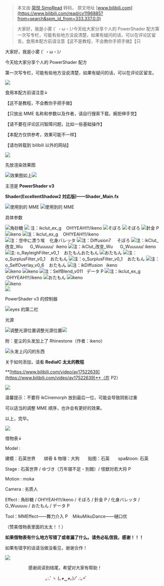 > 本文由 [简悦 SimpRead](http://ksria.com/simpread/) 转码， 原文地址 [www.bilibili.com](https://www.bilibili.com/read/cv1196885?from=search&spm_id_from=333.337.0.0)

> 大家好，我是小雾 (´ ・ω・)ﾉ今天给大家分享个人的 PowerShader 配方第一次写专栏，可能有些地方没说清楚，如果有疑问的话，可以在评论区留言。食用本配方前请注意【这不是教程，不会教你手把手做】【只

大家好，我是小雾 (´ ・ω・)ﾉ  

今天给大家分享个人的 PowerShader 配方

第一次写专栏，可能有些地方没说清楚，如果有疑问的话，可以在评论区留言。

![](http://i0.hdslb.com/bfs/article/4adb9255ada5b97061e610b682b8636764fe50ed.png)

食用本配方前请注意↓  

【这不是教程，不会教你手把手做】

【只放出 MME 名称和参数以及作者，请自行搜索下载，婉拒伸手党】

【请不要在评论区问智障问题，比如一些基础操作】

【本配方仅供参考，效果可能不一样】

【请勿转载到 bilibili 以外的网站】

![](http://i0.hdslb.com/bfs/article/4adb9255ada5b97061e610b682b8636764fe50ed.png)

先放渲染效果图

![](http://i0.hdslb.com/bfs/article/62fc8afe1d7d974db5951e3038bf905c25a6864d.png@942w_531h_progressive.webp)效果图如上![](http://i0.hdslb.com/bfs/article/4adb9255ada5b97061e610b682b8636764fe50ed.png)

主渲是 **PowerShader v3**

**Shader(ExcellentShadow2 対応版)——Shader_Main.fx**

![](http://i0.hdslb.com/bfs/article/49025db3a19fe664c4f1a5d424a4b3c876b181c3.png@480w_450h_progressive.webp)使用到的 MME ![](http://i0.hdslb.com/bfs/article/16eca59388e080cac07a001a9b0381bf76be741b.png@455w_437h_progressive.webp)使用到的 MME

具体参数  

![](http://i0.hdslb.com/bfs/article/453a5b4b2bc2752670cea7aac82a597e3e427edc.png@296w_230h_progressive.webp)角砂糖 ![](http://i0.hdslb.com/bfs/article/4a9ed135f4b182287fa6eca6524ed03843091271.png@294w_230h_progressive.webp) 注：ikclut_ex_g    OH!YEAH!!!/ikeno ![](http://i0.hdslb.com/bfs/article/c06c21062c37276598b0890e01a6108584ecf6e8.png@291w_233h_progressive.webp)そぼろ ![](http://i0.hdslb.com/bfs/article/d4007f2184a9cfaca078e7adecaced561d98565b.png@290w_245h_progressive.webp)そぼろ ![](http://i0.hdslb.com/bfs/article/bc33488d5758793ff3c7a9b99532e958663d72a0.png@294w_234h_progressive.webp)針金 P ![](http://i0.hdslb.com/bfs/article/183d8b7e74fa74c4873637a80e0b442373aa7a38.png@293w_236h_progressive.webp)ikeno ![](http://i0.hdslb.com/bfs/article/b27f92434dd39cf60f8bdad900c30a928581890f.png@294w_236h_progressive.webp)注：ikclut_ex_g    OH!YEAH!!!/ikeno  
![](http://i0.hdslb.com/bfs/article/12043d6e13ba2d95a44d3a366e6dfe370213f083.png@296w_237h_progressive.webp)注：空中に漂う埃    化身バレッタ ![](http://i0.hdslb.com/bfs/article/63a6737065073c43c5c0aaf0b9f91bb7a933bc35.png@294w_237h_progressive.webp)注：Diffusion7     そぼろ ![](http://i0.hdslb.com/bfs/article/aedadf4b1af848a3207a6796bed5cfc18c640a30.png@291w_233h_progressive.webp)注：ikClut_改变_Wu      G_Wuuuuu/  ikeno ![](http://i0.hdslb.com/bfs/article/9c6e6bd9c1b235f61e1d8171afc961832e630652.png@288w_236h_progressive.webp)注：ikClut_改变_Wu      G_Wuuuuu/ ikeno  
![](http://i0.hdslb.com/bfs/article/e46ea733d8f9004dff45a1afa055f289abee2c68.png@293w_233h_progressive.webp)注: o_RayleighFilter_v0_1    おたもんおたもん ![](http://i0.hdslb.com/bfs/article/e9a6e49793a62dddfb8d4a34206581df6bb89c07.png@291w_233h_progressive.webp)おたもん ![](http://i0.hdslb.com/bfs/article/668817a2247f2b1744cfc37b89c2560d5112d1b2.png@294w_231h_progressive.webp)注：o_SurplusFilter_v0_1    おたもん ![](http://i0.hdslb.com/bfs/article/5f10fbdd31eec7c61f58703b8bcbda63bdd8ab09.png@288w_227h_progressive.webp)注：o_SurplusFilter_v0_1    おたもん ![](http://i0.hdslb.com/bfs/article/6f1b44af8559d06fe17dcbafadef59f8118c3183.png@293w_239h_progressive.webp)注：o_SelfOverlay_v0_6    おたもん ![](http://i0.hdslb.com/bfs/article/9a8dd72f96b379eabb75d3e2abe584116f7ae3ed.png@291w_227h_progressive.webp)注：ikDiffusion   ikeno  
![](http://i0.hdslb.com/bfs/article/ed0adf74a7f65e62e86d1a0f4ee491aeacca68f2.png@294w_231h_progressive.webp)ikeno ![](http://i0.hdslb.com/bfs/article/81a2abb7606572aa2f47471c0ccf274dcdb09b64.png@290w_222h_progressive.webp)ikeno ![](http://i0.hdslb.com/bfs/article/e58b3c0ffabf627424c9aa9ac751ce133009f6f3.png@285w_231h_progressive.webp)注：SelfBlend_v011   データ P ![](http://i0.hdslb.com/bfs/article/55a0becbcef4fb37c521bdda1375692771d0bb30.png@290w_230h_progressive.webp)注：ikclut_ex_g   OH!YEAH!!!/ikeno ![](http://i0.hdslb.com/bfs/article/5285f557e3ded258e7b75faa703b15c85243d829.png@282w_230h_progressive.webp)おたもん ![](http://i0.hdslb.com/bfs/article/fbc6024572288aeb4baa87e0675a897470cba0f9.png@297w_231h_progressive.webp)ikeno  
![](http://i0.hdslb.com/bfs/article/e96a5b035f7e7edae9a9a7c397665d86cab85197.png@291w_236h_progressive.webp)ikeno  
![](http://i0.hdslb.com/bfs/article/4adb9255ada5b97061e610b682b8636764fe50ed.png)

PowerShader v3 的控制器

![](http://i0.hdslb.com/bfs/article/952fb6ba400e7a2d9b387da05e496eb84ada0878.png@402w_227h_progressive.webp)eyes 的第二栏

光源

![](http://i0.hdslb.com/bfs/article/e9af4823a0d1d9ab0e8759618b2b7aef925a1874.png@278w_237h_progressive.webp)调整光源位置调整光源位置![](http://i0.hdslb.com/bfs/article/4adb9255ada5b97061e610b682b8636764fe50ed.png)

附：星尘的头发加上了 Rhinestone（作者：ikeno）

![](http://i0.hdslb.com/bfs/article/5aaa3fd6256472cd24994c48c1d56c9f5d97e476.png@644w_539h_progressive.webp)头发上闪闪的东西    

关于如何添加，请看 **RedialC 太太的教程**[](https://www.bilibili.com/html/help.html#k)

**[https://www.bilibili.com/video/av17522639](https://www.bilibili.com/video/av17522639)**（在 P2）

![](http://i0.hdslb.com/bfs/article/4adb9255ada5b97061e610b682b8636764fe50ed.png)

温馨提示：不要将 ikCinemorph 放到最后一位，可能会导致阴影过重

可以适当的调整 MME 顺序，也许会有更好的效果。

以上，完毕。

![](http://i0.hdslb.com/bfs/article/4adb9255ada5b97061e610b682b8636764fe50ed.png)

借物表↓

Model : 

建模：石英世界       绑骨 & 物理：大狗       贴图：石英       spa&toon: 石英

Stage : 石英世界 / ゆづき（万年寝不足 - 別館）/ 怪獣対若大将 P

Motion : moka

Camera : 劣质人  

Effect : 角砂糖 / OH!YEAH!!!/ikeno / そぼろ / 針金 P / 化身バレッタ / G_Wuuuuu / おたもん / データ P

Tool：MMEffect——舞力介入 P    MikuMikuDance——樋口优

（赞美借物表里面的太太！！）

**如果借物表有什么地方写错了或者漏了什么。请务必私信我，感谢！！！**

如果有错字的话请当做没看见，谢谢合作！

![](http://i0.hdslb.com/bfs/article/db75225feabec8d8b64ee7d3c7165cd639554cbc.png)

                   感谢阅读到结尾，希望对大家有帮助！

                                 ｡:.ﾟヽ (｡◕‿◕｡)ﾉﾟ.:｡+ﾟ